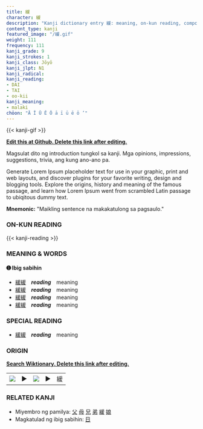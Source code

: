 ```yaml
---
title: 緩
character: 緩
description: "Kanji dictionary entry 緩: meaning, on-kun reading, compounds, origin, related kanji"
content_type: kanji
featured_image: "/緩.gif"
weight: 111
frequency: 111
kanji_grade: 9
kanji_strokes: 1
kanji_class: Jōyō
kanji_jlpt: N1
kanji_radical: 
kanji_reading: 
- DAI
- TAI
- oo-kii
kanji_meaning:
- malaki
chōon: "Ā Ī Ū Ē Ō ā ī ū ē ō ’"
---
```

[//]: # (Don't edit the line below. Kanji animated GIF code is automatically generated.)
{{< kanji-gif >}}

[//]: # (Edit below this line.)

**[Edit this at Github. Delete this link after editing.](https://github.com/tim0g/tim/tree/main/content/kanji/緩/index.md)**

Magsulat dito ng introduction tungkol sa kanji. Mga opinions, impressions, suggestions, trivia, ang kung ano-ano pa.

Generate Lorem Ipsum placeholder text for use in your graphic, print and web layouts, and discover plugins for your favorite writing, design and blogging tools. Explore the origins, history and meaning of the famous passage, and learn how Lorem Ipsum went from scrambled Latin passage to ubiqitous dummy text.
 
**Mnemonic:** "Maikling sentence na makakatulong sa pagsaulo."

### ON-KUN READING

[//]: # (Don't edit the line below. ON-KUN READING code is automatically generated.)
{{< kanji-reading >}}

### MEANING & WORDS

#### ➊ **Ibig sabihin**
  - [緩](../緩)[緩](../緩)　***reading***　meaning
  - [緩](../緩)[緩](../緩)　***reading***　meaning
  - [緩](../緩)[緩](../緩)　***reading***　meaning
  - [緩](../緩)[緩](../緩)　***reading***　meaning

### SPECIAL READING
  - [緩](../緩)[緩](../緩)　***reading***　meaning

### ORIGIN

**[Search Wiktionary. Delete this link after editing.](https://wiktionary.org/wiki/緩)**
<table class="kanji-table"><tr><td>
<img src="60px-緩-bronze.svg.png">
</td><td>▶</td><td>
<img src="60px-緩-oracle.svg.png">
</td><td>▶</td>
<td class="kanji-origin">緩</td>
</tr></table>

### RELATED KANJI
- Miyembro ng pamilya: [父](../父) [母](../母) [兄](../兄) [弟](../弟) [緩](../緩) [娘](../娘)
- Magkatulad ng ibig sabihin: [日](../日)
